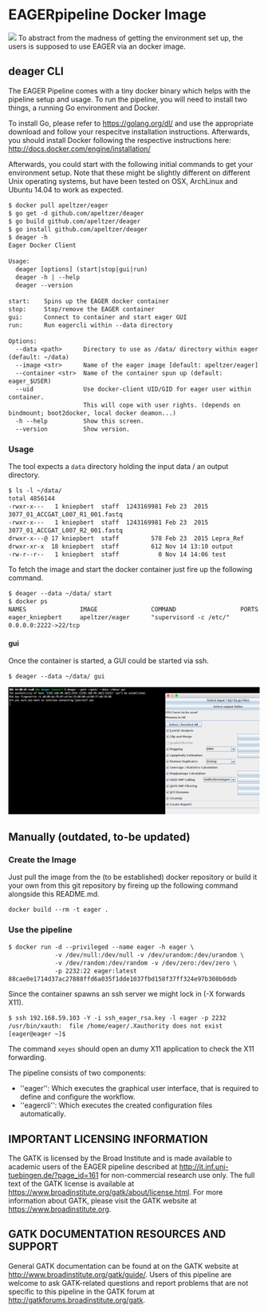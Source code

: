 # EAGERpipeline Docker Image
[![](https://imagelayers.io/badge/apeltzer/eager:latest.svg)](https://imagelayers.io/?images=apeltzer/eager:latest 'Get your own badge on imagelayers.io')
To abstract from the madness of getting the environment set up, the users is supposed to use EAGER via an docker image.

## deager CLI

The EAGER Pipeline comes with a tiny docker binary which helps with the pipeline setup and usage. 
To run the pipeline, you will need to install two things, a running Go environment and Docker.

To install Go, please refer to https://golang.org/dl/ and use the appropriate download and follow your respecitve installation instructions. Afterwards, you should install Docker following the respective instructions here:
http://docs.docker.com/engine/installation/

Afterwards, you could start with the following initial commands to get your environment setup. Note that these might be slightly different on different Unix operating systems, but have been tested on OSX, ArchLinux and Ubuntu 14.04 to work as expected. 


```
$ docker pull apeltzer/eager
$ go get -d github.com/apeltzer/deager
$ go build github.com/apeltzer/deager
$ go install github.com/apeltzer/deager
$ deager -h
Eager Docker Client

Usage:
  deager [options] (start|stop|gui|run)
  deager -h | --help
  deager --version

start:    Spins up the EAGER docker container
stop:     Stop/remove the EAGER container
gui:      Connect to container and start eager GUI
run:      Run eagercli within --data directory

Options:
  --data <path>      Directory to use as /data/ directory within eager (default: ~/data)
  --image <str>      Name of the eager image [default: apeltzer/eager]
  --container <str>  Name of the container spun up (default: eager_$USER)
  --uid              Use docker-client UID/GID for eager user within container.
                     This will cope with user rights. (depends on bindmount; boot2docker, local docker deamon...)
  -h --help          Show this screen.
  --version          Show version.
```
### Usage

The tool expects a `data` directory holding the input data / an output directory.

```
$ ls -l ~/data/
total 4856144
-rwxr-x---   1 kniepbert  staff  1243169981 Feb 23  2015 3077_01_ACCGAT_L007_R1_001.fastq
-rwxr-x---   1 kniepbert  staff  1243169981 Feb 23  2015 3077_01_ACCGAT_L007_R2_001.fastq
drwxr-x---@ 17 kniepbert  staff         578 Feb 23  2015 Lepra_Ref
drwxr-xr-x  18 kniepbert  staff         612 Nov 14 13:10 output
-rw-r--r--   1 kniepbert  staff           0 Nov 14 14:06 test

```

To fetch the image and start the docker container just fire up the following command.

```
$ deager --data ~/data/ start
$ docker ps
NAMES               IMAGE               COMMAND                  PORTS
eager_kniepbert     apeltzer/eager      "supervisord -c /etc/"   0.0.0.0:2222->22/tcp
```

#### gui

Once the container is started, a GUI could be started via ssh.

```
$ deager --data ~/data/ gui
```

![](pics/deager_gui.png)



## Manually (outdated, to-be updated)

### Create the Image

Just pull the image from the (to be established) docker repository or build it your own from this git repository by fireing up the following command alongside this README.md.

```
docker build --rm -t eager .
```

### Use the pipeline

```
$ docker run -d --privileged --name eager -h eager \
             -v /dev/null:/dev/null -v /dev/urandom:/dev/urandom \
             -v /dev/random:/dev/random -v /dev/zero:/dev/zero \
             -p 2232:22 eager:latest
88cae0e1714d37ac27888ffd6a035f1dde1037fbd158f37ff324e97b308b0ddb
```

Since the container spawns an ssh server we might lock in (-X forwards X11).

```
$ ssh 192.168.59.103 -Y -i ssh_eager_rsa.key -l eager -p 2232
/usr/bin/xauth:  file /home/eager/.Xauthority does not exist
[eager@eager ~]$
```

The command ```xeyes``` should open an dumy X11 application to check the X11 forwarding.

The pipeline consists of two components:

- ''eager'': Which executes the graphical user interface, that is required to define and configure the workflow. 
- ''eagercli'': Which executes the created configuration files automatically. 

## IMPORTANT LICENSING INFORMATION
 

The GATK is licensed by the Broad Institute and is made available to academic users of the EAGER pipeline described at http://it.inf.uni-tuebingen.de/?page_id=161 for non-commercial research use only. The full text of the GATK license is available at https://www.broadinstitute.org/gatk/about/license.html. For more information about GATK, please visit the GATK website at https://www.broadinstitute.org.
 

## GATK DOCUMENTATION RESOURCES AND SUPPORT
 

General GATK documentation can be found at on the GATK website at http://www.broadinstitute.org/gatk/guide/. Users of this pipeline are welcome to ask GATK-related questions and report problems that are not specific to this pipeline in the GATK forum at http://gatkforums.broadinstitute.org/gatk. 

